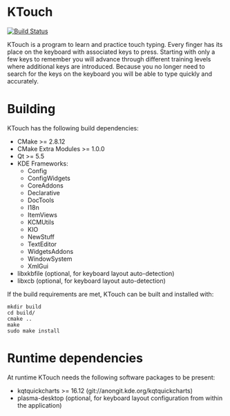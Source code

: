 KTouch
======

[![Build Status](https://build.kde.org/view/Applications/job/Applications%20ktouch%20kf5-qt5%20SUSEQt5.9/badge/icon)](https://build.kde.org/view/Applications/job/Applications%20ktouch%20kf5-qt5%20SUSEQt5.9/)

KTouch is a program to learn and practice touch typing. Every finger
has its place on the keyboard with associated keys to press. Starting
with only a few keys to remember you will advance through different
training levels where additional keys are introduced. Because you no
longer need to search for the keys on the keyboard you will be able
to type quickly and accurately.

Building
========

KTouch has the following build dependencies:
 * CMake >= 2.8.12
 * CMake Extra Modules >= 1.0.0
 * Qt >= 5.5
 * KDE Frameworks:
   *  Config
   *  ConfigWidgets
   *  CoreAddons
   *  Declarative
   *  DocTools
   *  I18n
   *  ItemViews
   *  KCMUtils
   *  KIO
   *  NewStuff
   *  TextEditor
   *  WidgetsAddons
   *  WindowSystem
   *  XmlGui
 * libxkbfile (optional, for keyboard layout auto-detection)
 * libxcb (optional, for keyboard layout auto-detection)

If the build requirements are met, KTouch can be built and installed with:

    mkdir build
    cd build/
    cmake ..
    make
    sudo make install

Runtime dependencies
====================

At runtime KTouch needs the following software packages to be present:
 * kqtquickcharts >= 16.12 (git://anongit.kde.org/kqtquickcharts)
 * plasma-desktop (optional, for keyboard layout configuration
   from within the application)

